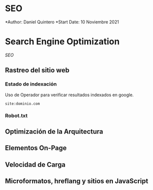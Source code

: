 # SEO

*Author: Daniel Quintero
*Start Date: 10 Noviembre 2021

# Search Engine Optimization

_SEO_

<!-- Rastreo del sitio web -->
## Rastreo del sitio web

### Estado de indexación
Uso de Operador para verificar resultados indexados en google.
```
site:dominio.com
```
### Robot.txt


<!-- Optimización de la Arquitectura -->
## Optimización de la Arquitectura

<!-- Elementos On-Page -->
## Elementos On-Page

<!-- Velocidad de Carga -->
## Velocidad de Carga

<!-- Microformatos, hreflang y sitios en JavaScript -->
## Microformatos, hreflang y sitios en JavaScript
